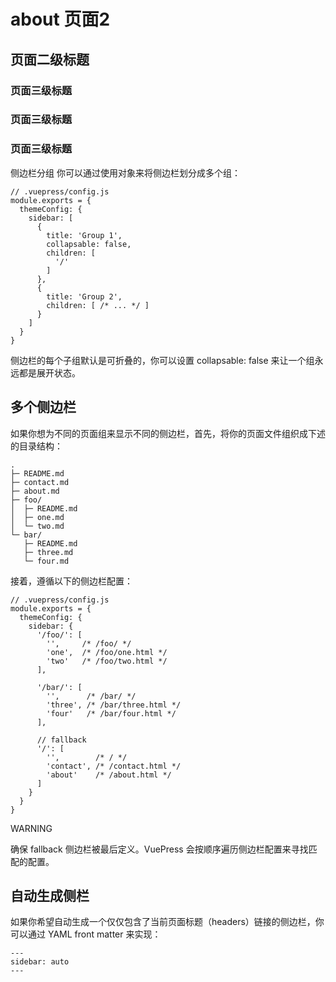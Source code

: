 # about 页面2

## 页面二级标题
### 页面三级标题
### 页面三级标题
### 页面三级标题

侧边栏分组
你可以通过使用对象来将侧边栏划分成多个组：

```
// .vuepress/config.js
module.exports = {
  themeConfig: {
    sidebar: [
      {
        title: 'Group 1',
        collapsable: false,
        children: [
          '/'
        ]
      },
      {
        title: 'Group 2',
        children: [ /* ... */ ]
      }
    ]
  }
}
```
侧边栏的每个子组默认是可折叠的，你可以设置 collapsable: false 来让一个组永远都是展开状态。

## 多个侧边栏
如果你想为不同的页面组来显示不同的侧边栏，首先，将你的页面文件组织成下述的目录结构：

```
.
├─ README.md
├─ contact.md
├─ about.md
├─ foo/
│  ├─ README.md
│  ├─ one.md
│  └─ two.md
└─ bar/
   ├─ README.md
   ├─ three.md
   └─ four.md
```
接着，遵循以下的侧边栏配置：

```
// .vuepress/config.js
module.exports = {
  themeConfig: {
    sidebar: {
      '/foo/': [
        '',     /* /foo/ */
        'one',  /* /foo/one.html */
        'two'   /* /foo/two.html */
      ],

      '/bar/': [
        '',      /* /bar/ */
        'three', /* /bar/three.html */
        'four'   /* /bar/four.html */
      ],

      // fallback
      '/': [
        '',        /* / */
        'contact', /* /contact.html */
        'about'    /* /about.html */
      ]
    }
  }
}
```
WARNING

确保 fallback 侧边栏被最后定义。VuePress 会按顺序遍历侧边栏配置来寻找匹配的配置。

## 自动生成侧栏
如果你希望自动生成一个仅仅包含了当前页面标题（headers）链接的侧边栏，你可以通过 YAML front matter 来实现：

```
---
sidebar: auto
---
```